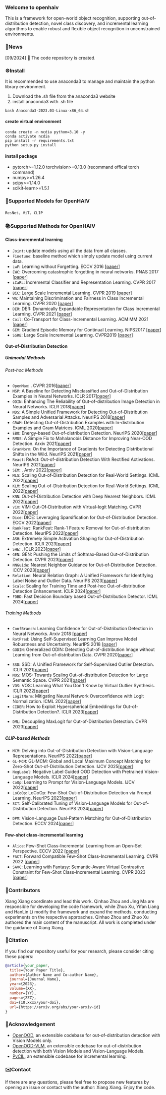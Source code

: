 ### Welcome to openhaiv

This is a framework for open-world object recognition, supporting out-of-distribution detection, novel class discovery, and incremental learning algorithms to enable robust and flexible object recognition in unconstrained environments.



### 🎉News

[09/2024] 🌟 The code repository is created.


### ⚙️Install
It is recommended to use anaconda3 to manage and maintain the python library environment.
1. Download the .sh file from the anaconda3 website
2. install anaconda3 with .sh file
```
bash Anaconda3-2023.03-Linux-x86_64.sh
```


#### create virtual environment
```
conda create -n ncdia python=3.10 -y
conda activate ncdia
pip install -r requirements.txt
python setup.py install
```

#### install package
* pytorch>=1.12.0 torchvision>=0.13.0 (recommand offical torch command)
* numpy>=1.26.4
* scipy>=1.14.0
* scikit-learn>=1.5.1




### 🤖Supported Models for OpenHAIV
  `ResNet`、`ViT`、`CLIP`



### 📚Supported Methods for OpenHAIV

#### Class-incremental learning

- `Joint`: update models using all the data from all classes.
- `Finetune`: baseline method which simply update model using current data.
- `LwF`: Learning without Forgetting. ECCV 2016 [[paper](https://arxiv.org/abs/1606.09282)]
-  `EWC`: Overcoming catastrophic forgetting in neural networks. PNAS 2017 [[paper](https://arxiv.org/abs/1612.00796)]
-  `iCaRL`: Incremental Classifier and Representation Learning. CVPR 2017 [[paper](https://arxiv.org/abs/1611.07725)]
-  `BiC`: Large Scale Incremental Learning. CVPR 2019 [[paper](https://arxiv.org/abs/1905.13260)]
-  `WA`: Maintaining Discrimination and Fairness in Class Incremental Learning. CVPR 2020 [[paper](https://arxiv.org/abs/1911.07053)]
-  `DER`: DER: Dynamically Expandable Representation for Class Incremental Learning. CVPR 2021 [[paper](https://arxiv.org/abs/2103.16788)]
-  `Coil`: Co-Transport for Class-Incremental Learning. ACM MM 2021 [[paper](https://arxiv.org/abs/2107.12654)]
- `GEM`: Gradient Episodic Memory for Continual Learning. NIPS2017 [[paper](https://arxiv.org/abs/1706.08840)]
- `SSRE`: Large Scale Incremental Learning. CVPR2019 [[paper](https://arxiv.org/abs/1905.13260)]



#### Out-of-Distribution Detection
##### Unimodal Methods
###### Post-hoc Methods
- `OpenMax`: . CVPR 2016[[paper]()]
- `MSP`: A Baseline for Detecting Misclassified and Out-of-Distribution Examples in Neural Networks. ICLR 2017[[paper](https://arxiv.org/abs/1610.02136)]
- `ODIN`: Enhancing The Reliability of Out-of-distribution Image Detection in Neural Networks. ICLR 2018[[paper](https://arxiv.org/abs/1706.02690)]
- `MDS`: A Simple Unified Framework for Detecting Out-of-Distribution Samples and Adversarial Attacks. NeurIPS 2018[[paper](https://arxiv.org/abs/1807.03888)]
- `GRAM`: Detecting Out-of-Distribution Examples with In-distribution Examples and Gram Matrices. ICML 2020[[paper](https://arxiv.org/abs/1912.12510)]
- `EBO`: Energy-based Out-of-distribution Detection. NeurIPS 2020[[paper](https://arxiv.org/abs/2010.03759)]
- `RMDS`: A Simple Fix to Mahalanobis Distance for Improving Near-OOD Detection. Arxiv 2021[[paper](https://arxiv.org/abs/2106.09022)]
- `GranNorm`: On the Importance of Gradients for Detecting Distributional Shifts in the Wild. NeurIPS 2021[[paper](https://arxiv.org/abs/2110.00218)]
- `React`: ReAct: Out-of-distribution Detection With Rectified Activations. NeurIPS 2021[[paper](https://arxiv.org/abs/2111.12797)]
- `SEM`: . Arxiv 2022[[paper]()]
- `MLS`: Scaling Out-of-Distribution Detection for Real-World Settings. ICML 2022[[paper](https://arxiv.org/abs/1911.11132)]
- `KLM`: Scaling Out-of-Distribution Detection for Real-World Settings. ICML 2022[[paper](https://arxiv.org/abs/1911.11132)]
- `KNN`: Out-of-Distribution Detection with Deep Nearest Neighbors. ICML 2022[[paper](https://arxiv.org/abs/2204.06507)]
- `vim`: ViM: Out-Of-Distribution with Virtual-logit Matching. CVPR 2022[[paper](https://arxiv.org/abs/2203.10807)]
- `Dice`: DICE: Leveraging Sparsification for Out-of-Distribution Detection. ECCV 2022[[paper](https://arxiv.org/abs/2111.09805)]
- `RankFeat`: RankFeat: Rank-1 Feature Removal for Out-of-distribution Detection. NeurIPS 2022[[paper](https://arxiv.org/abs/2209.08590)]
- `ASH`: Extremely Simple Activation Shaping for Out-of-Distribution Detection. ICLR 2023[[paper](https://arxiv.org/abs/2209.09858)]
- `SHE`: . ICLR 2023[[paper]()]
- `GEN`:  GEN: Pushing the Limits of Softmax-Based Out-of-Distribution Detection. CVPR 2023[[paper](https://openaccess.thecvf.com/content/CVPR2023/papers/Liu_GEN_Pushing_the_Limits_of_Softmax-Based_Out-of-Distribution_Detection_CVPR_2023_paper.pdf)]
- `NNGuide`: Nearest Neighbor Guidance for Out-of-Distribution Detection. ICCV 2023[[paper](https://arxiv.org/abs/2309.14888)]
- `Relation`: Neural Relation Graph: A Unified Framework for Identifying Label Noise and Outlier Data. NeurIPS 2023[[paper](https://arxiv.org/abs/2301.12321)]
- `Scale`: Scaling for Training Time and Post-hoc Out-of-distribution Detection Enhancement. ICLR 2024[[paper](https://arxiv.org/abs/2310.00227)]
- `FDBD`: Fast Decision Boundary based Out-of-Distribution Detector. ICML 2024[[paper](https://arxiv.org/abs/2312.11536)]
<!--- `AdaScale A`: AdaSCALE: Adaptive Scaling for OOD Detection. Arxiv 2025[[paper](https://arxiv.org/abs/2503.08023)]-->
<!--- `AdaScale L`: AdaSCALE: Adaptive Scaling for OOD Detection. Arxiv 2025[[paper](https://arxiv.org/abs/2503.08023)]-->
<!--- `IODIN`: Going Beyond Conventional OOD Detection. Arxiv 2025[[paper](https://arxiv.org/abs/2411.10794)]-->
<!--- `NCI`: Detecting Out-of-Distribution Through the Lens of Neural Collapse. CVPR 2025[[paper](https://arxiv.org/abs/2311.01479)]-->
###### Training Methods
- `ConfBranch`: Learning Confidence for Out-of-Distribution Detection in Neural Networks. Arxiv 2018 [[paper](https://arxiv.org/abs/1802.04865)]
- `RotPred`: Using Self-Supervised Learning Can Improve Model Robustness and Uncertainty. NeurIPS 2018 [[paper](https://arxiv.org/abs/1906.12340)]
- `GODIN`: Generalized ODIN: Detecting Out-of-distribution Image without Learning from Out-of-distribution Data. CVPR 2020[[paper](https://arxiv.org/abs/2002.11297)]
<!--- `CSI`: CSI: Novelty Detection via Contrastive Learning on Distributionally Shifted Instances. NeurIPS 2020[[paper](https://arxiv.org/abs/2002.11297)]-->
- `SSD`: SSD: A Unified Framework for Self-Supervised Outlier Detection. ICLR 2021[[paper](https://arxiv.org/abs/2103.12051)]
- `MOS`: MOS: Towards Scaling Out-of-distribution Detection for Large Semantic Space. CVPR 2021[[paper](https://arxiv.org/abs/2105.01879)]
- `VOS`: VOS: Learning What You Don't Know by Virtual Outlier Synthesis. ICLR 2022[[paper](https://arxiv.org/abs/2202.01197)]
- `LogitNorm`: Mitigating Neural Network Overconfidence with Logit Normalization. ICML 2022[[paper](https://arxiv.org/abs/2205.09310)]
- `CIDER`: How to Exploit Hyperspherical Embeddings for Out-of-Distribution Detection?. ICLR 2023[[paper](https://arxiv.org/abs/2203.04450)]
<!--- `NPOS`: Non-Parametric Outlier Synthesis. ICLR 2023[[paper](https://arxiv.org/abs/2303.02966)]-->
- `DML`: Decoupling MaxLogit for Out-of-Distribution Detection. CVPR 2023[[paper](https://openaccess.thecvf.com/content/CVPR2023/papers/Zhang_Decoupling_MaxLogit_for_Out-of-Distribution_Detection_CVPR_2023_paper.pdf)]
<!--- `ISH`: Scaling for Training Time and Post-hoc Out-of-distribution Detection Enhancement. ICLR 2024[[paper](https://arxiv.org/abs/2310.00227)]-->
<!--- `PALM`: Learning with Mixture of Prototypes for Out-of-Distribution Detection. ICLR 2024[[paper](https://arxiv.org/abs/2402.02653)]-->
<!--- `T2FNorm`: T2FNorm: Train-time Feature Normalization for OOD Detection
 in Image Classification. CVPRW 2024[[paper](https://openaccess.thecvf.com/content/CVPR2024W/TCV2024/papers/Regmi_T2FNorm_Train-time_Feature_Normalization_for_OOD_Detection_in_Image_Classification_CVPRW_2024_paper.pdf)]-->
<!--- `RewightOOD`: ReweightOOD: Loss Reweighting for Distance-based OOD Detection. CVPRW 2024[[paper](https://openaccess.thecvf.com/content/CVPR2024W/TCV2024/papers/Regmi_ReweightOOD_Loss_Reweighting_for_Distance-based_OOD_Detection_CVPRW_2024_paper.pdf)]-->
<!--- `ASCOOD`: Going Beyond Conventional OOD Detection. Arxiv 2025[[paper](https://arxiv.org/abs/2411.10794)]-->
<!--###### Method Uncertainty
- `MC-Dropout`: . ICML 2016[[paper]()]
- `Deep-ensemble`: . NeurIPS 2017[[paper]()]
- `Temp-scaling`: . ICML 2017[[paper]()]
- `RTS`: . AAAI 2023[[paper]()]-->

##### CLIP-based Methods
- `MCM`: Delving into Out-of-Distribution Detection with Vision-Language Representations. NeurIPS 2022[[paper](https://arxiv.org/abs/2211.13445)]
- `GL-MCM`: GL-MCM: Global and Local Maximum Concept Matching for Zero-Shot Out-of-Distribution Detection. IJCV 2025[[paper](https://arxiv.org/abs/2304.04521)]
- `NegLabel`: Negative Label Guided OOD Detection with Pretrained Vision-Language Models. ICLR 2024[[paper](https://arxiv.org/abs/2403.20078)]
- `CoOp`: Learning to Prompt for Vision-Language Models. IJCV 2022[[paper](https://arxiv.org/abs/2109.01134)]
- `LoCoOp`: LoCoOp: Few-Shot Out-of-Distribution Detection via Prompt Learning. NeurIPS 2023[[paper](https://arxiv.org/abs/2306.01293)]
- `SCT`: Self-Calibrated Tuning of Vision-Language Models for Out-of-Distribution Detection. NeurIPS 2024[[paper](https://arxiv.org/abs/2411.03359)]
<!--- `Maple`: MaPLe: Multi-modal Prompt Learning. CVPR 2023[[paper](https://arxiv.org/abs/2210.03117)]-->
- `DPM`: Vision-Language Dual-Pattern Matching for Out-of-Distribution Detection. ECCV 2024[[paper](https://www.ecva.net/papers/eccv_2024/papers_ECCV/papers/11399.pdf)]
<!--- `CALIP`: CALIP: Zero-Shot Enhancement of CLIP with Parameter-free Attention. AAAI 2023[[paper](https://arxiv.org/abs/2209.14169)]-->
<!--- `Tip-Adapter`: Tip-Adapter: Training-free CLIP-Adapter for Better Vision-Language Modeling. ECCV 2022[[paper](https://arxiv.org/abs/2111.03930)]-->
<!--- `NegPrompt`: Learning Transferable Negative Prompts for Out-of-Distribution Detection. CVPR 2024[[paper](https://arxiv.org/abs/2404.03248)]-->

#### Few-shot class-incremental learning
- `Alice`: Few-Shot Class-Incremental Learning from an Open-Set Perspective. ECCV 2022 [[paper](https://arxiv.org/abs/2208.00147)]
- `FACT`: Forward Compatible Few-Shot Class-Incremental Learning. CVPR 2022 [[paper](https://arxiv.org/abs/2203.06953)]
- `SAVC`: Learning with Fantasy: Semantic-Aware Virtual Contrastive Constraint for Few-Shot Class-Incremental Learning. CVPR 2023 [[paper](https://arxiv.org/abs/2304.00426)]

### 🤝Contributors

Xiang Xiang coordinate and lead this work. Qinhao Zhou and Jing Ma are responsible for developing the code framework, while Zhuo Xu, Yifan Liang and HanLin Li modify the framework and expand the methods, conducting experiments on the respective approaches. Qinhao Zhou and Zhuo Xu authored the main content of the manuscript. All work is completed under the guidance of Xiang Xiang.

### 📖Citation
If you find our repository useful for your research, please consider citing these papers:
```bibtex
@article{your_paper,
  title={Your Paper Title},
  author={Author Name and Co-author Name},
  journal={Journal Name},
  year={2023},
  volume={XX},
  number={YY},
  pages={ZZZ},
  doi={10.xxxx/your-doi},
  url={https://arxiv.org/abs/your-arxiv-id}
}
```
### 🙏Acknowledgement
- [OpenOOD](https://github.com/Jingkang50/OpenOOD), an extensible codebase for out-of-distribution detection with Vision Models only.
- [OpenOOD-VLM](https://github.com/YBZh/OpenOOD-VLM), an extensible codebase for out-of-distribution detection with both Vision Models and Vision-Language Models.
- [PyCIL](https://github.com/G-U-N/PyCIL), an extensible codebase for incremental learning.

### ✉️Contact
If there are any questions, please feel free to propose new features by opening an issue or contact with the author: Xiang Xiang. Enjoy the code.